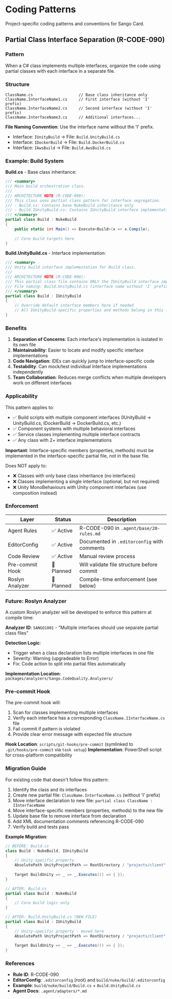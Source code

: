 # Coding Patterns

Project-specific coding patterns and conventions for Sango Card.

## Partial Class Interface Separation (R-CODE-090)

### Pattern

When a C# class implements multiple interfaces, organize the code using partial classes with each interface in a separate file.

### Structure

```
ClassName.cs                    // Base class inheritance only
ClassName.InterfaceName1.cs     // First interface (without 'I' prefix)
ClassName.InterfaceName2.cs     // Second interface (without 'I' prefix)
ClassName.InterfaceName3.cs     // Additional interfaces...
```

**File Naming Convention**: Use the interface name without the 'I' prefix.
- Interface: `IUnityBuild` → File: `Build.UnityBuild.cs`
- Interface: `IDockerBuild` → File: `Build.DockerBuild.cs`
- Interface: `IAwsBuild` → File: `Build.AwsBuild.cs`

### Example: Build System

**Build.cs** - Base class inheritance:
```csharp
/// <summary>
/// Main build orchestration class.
/// 
/// ARCHITECTURE NOTE (R-CODE-090):
/// This class uses partial class pattern for interface segregation.
/// - Build.cs: Contains base NukeBuild inheritance only
/// - Build.IUnityBuild.cs: Contains IUnityBuild interface implementation
/// </summary>
partial class Build : NukeBuild
{
    public static int Main() => Execute<Build>(x => x.Compile);
    
    // Core build targets here
}
```

**Build.UnityBuild.cs** - Interface implementation:
```csharp
/// <summary>
/// Unity build interface implementation for Build class.
/// 
/// ARCHITECTURE NOTE (R-CODE-090):
/// This partial class file contains ONLY the IUnityBuild interface implementation.
/// File naming: Build.UnityBuild.cs (interface name without 'I' prefix)
/// </summary>
partial class Build : IUnityBuild
{
    // Override default interface members here if needed
    // All IUnityBuild-specific properties and methods belong in this file
}
```

### Benefits

1. **Separation of Concerns**: Each interface's implementation is isolated in its own file
2. **Maintainability**: Easier to locate and modify specific interface implementations
3. **Code Navigation**: IDEs can quickly jump to interface-specific code
4. **Testability**: Can mock/test individual interface implementations independently
5. **Team Collaboration**: Reduces merge conflicts when multiple developers work on different interfaces

### Applicability

This pattern applies to:
- ✅ Build scripts with multiple component interfaces (IUnityBuild → UnityBuild.cs, IDockerBuild → DockerBuild.cs, etc.)
- ✅ Component systems with multiple behavioral interfaces
- ✅ Service classes implementing multiple interface contracts
- ✅ Any class with 2+ interface implementations

**Important**: Interface-specific members (properties, methods) must be implemented in the interface-specific partial file, not in the base file.

Does NOT apply to:
- ❌ Classes with only base class inheritance (no interfaces)
- ❌ Classes implementing a single interface (optional, but not required)
- ❌ Unity MonoBehaviours with Unity component interfaces (use composition instead)

### Enforcement

| Layer | Status | Description |
|-------|--------|-------------|
| Agent Rules | ✅ Active | R-CODE-090 in `.agent/base/20-rules.md` |
| EditorConfig | ✅ Active | Documented in `.editorconfig` with comments |
| Code Review | ✅ Active | Manual review process |
| Pre-commit Hook | 🔄 Planned | Will validate file structure before commit |
| Roslyn Analyzer | 🔄 Planned | Compile-time enforcement (see below) |

### Future: Roslyn Analyzer

A custom Roslyn analyzer will be developed to enforce this pattern at compile time:

**Analyzer ID**: `SANGO1001` - "Multiple interfaces should use separate partial class files"

**Detection Logic**:
- Trigger when a class declaration lists multiple interfaces in one file
- Severity: Warning (upgradeable to Error)
- Fix: Code action to split into partial files automatically

**Implementation Location**: `packages/analyzers/Sango.CodeQuality.Analyzers/`

### Pre-commit Hook

The pre-commit hook will:
1. Scan for classes implementing multiple interfaces
2. Verify each interface has a corresponding `ClassName.IInterfaceName.cs` file
3. Fail commit if pattern is violated
4. Provide clear error message with expected file structure

**Hook Location**: `scripts/git-hooks/pre-commit` (symlinked to `.git/hooks/pre-commit` via `task setup`)
**Implementation**: PowerShell script for cross-platform compatibility

### Migration Guide

For existing code that doesn't follow this pattern:

1. Identify the class and its interfaces
2. Create new partial file: `ClassName.InterfaceName.cs` (without 'I' prefix)
3. Move interface declaration to new file: `partial class ClassName : IInterfaceName`
4. Move interface-specific members (properties, methods) to the new file
5. Update base file to remove interface from declaration
6. Add XML documentation comments referencing R-CODE-090
7. Verify build and tests pass

**Example Migration**:
```csharp
// BEFORE: Build.cs
class Build : NukeBuild, IUnityBuild
{
    // Unity-specific property
    AbsolutePath UnityProjectPath => RootDirectory / "projects/client";
    
    Target BuildUnity => _ => _.Executes(() => { });
}

// AFTER: Build.cs
partial class Build : NukeBuild
{
    // Core build logic only
}

// AFTER: Build.UnityBuild.cs (NEW FILE)
partial class Build : IUnityBuild
{
    // Unity-specific property - moved here
    AbsolutePath UnityProjectPath => RootDirectory / "projects/client";
    
    Target BuildUnity => _ => _.Executes(() => { });
}
```

### References

- **Rule ID**: R-CODE-090
- **EditorConfig**: `.editorconfig` (root) and `build/nuke/build/.editorconfig`
- **Example**: `build/nuke/build/Build.cs` + `Build.UnityBuild.cs`
- **Agent Docs**: `.agent/adapters/*.md`

